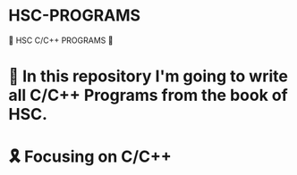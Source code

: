 # HSC-PROGRAMS
🔖 HSC C/C++ PROGRAMS 🔖

# 📂 In this repository I'm going to write all C/C++ Programs from the book of HSC.

# 🎗 Focusing on C/C++
